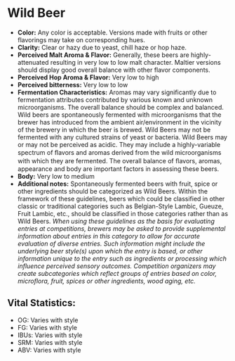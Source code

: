 # Wild Beer

- **Color:** Any color is acceptable. Versions made with fruits or other flavorings may take on corresponding hues.
- **Clarity:** Clear or hazy due to yeast, chill haze or hop haze.
- **Perceived Malt Aroma & Flavor:** Generally, these beers are highly-attenuated resulting in very low to low malt character. Maltier versions should display good overall balance with other flavor components.
- **Perceived Hop Aroma & Flavor:** Very low to high
- **Perceived bitterness:** Very low to low
- **Fermentation Characteristics:** Aromas may vary significantly due to fermentation attributes contributed by various known and unknown microorganisms. The overall balance should be complex and balanced. Wild beers are spontaneously fermented with microorganisms that the brewer has introduced from the ambient air/environment in the vicinity of the brewery in which the beer is brewed. Wild Beers may not be fermented with any cultured strains of yeast or bacteria. Wild Beers may or may not be perceived as acidic. They may include a highly-variable spectrum of ﬂavors and aromas derived from the wild microorganisms with which they are fermented. The overall balance of ﬂavors, aromas, appearance and body are important factors in assessing these beers.
- **Body:** Very low to medium
- **Additional notes:** Spontaneously fermented beers with fruit, spice or other ingredients should be categorized as Wild Beers. Within the framework of these guidelines, beers which could be classified in other classic or traditional categories such as Belgian-Style Lambic, Gueuze, Fruit Lambic, etc., should be classified in those categories rather than as Wild Beers. _When using these guidelines as the basis for evaluating entries at competitions, brewers may be asked to provide supplemental information about entries in this category to allow for accurate evaluation of diverse entries. Such information might include the underlying beer style(s) upon which the entry is based, or other information unique to the entry such as ingredients or processing which influence perceived sensory outcomes. Competition organizers may create subcategories which reflect groups of entries based on color, microflora, fruit, spices or other ingredients, wood aging, etc._

## Vital Statistics:

- OG: Varies with style 
- FG: Varies with style 
- IBUs: Varies with style 
- SRM: Varies with style 
- ABV: Varies with style 
